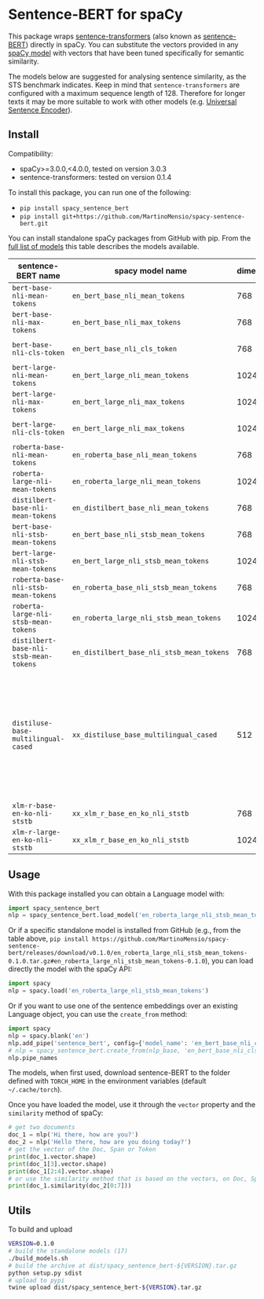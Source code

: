 # Sentence-BERT for spaCy

This package wraps [sentence-transformers](https://github.com/UKPLab/sentence-transformers) (also known as [sentence-BERT](http://arxiv.org/abs/1908.10084)) directly in spaCy.
You can substitute the vectors provided in any [spaCy model](https://spacy.io/models) with vectors that have been tuned specifically for semantic similarity.

The models below are suggested for analysing sentence similarity, as the STS benchmark indicates.
Keep in mind that `sentence-transformers` are configured with a maximum sequence length of 128. Therefore for longer texts it may be more suitable to work with other models (e.g. [Universal Sentence Encoder](https://github.com/MartinoMensio/spacy-universal-sentence-encoder-tfhub)).

## Install

Compatibility:
- spaCy>=3.0.0,<4.0.0, tested on version 3.0.3
- sentence-transformers: tested on version 0.1.4

To install this package, you can run one of the following:

- `pip install spacy_sentence_bert`
-  `pip install git+https://github.com/MartinoMensio/spacy-sentence-bert.git`

You can install standalone spaCy packages from GitHub with pip.
From the [full list of models](https://docs.google.com/spreadsheets/d/14QplCdTCDwEmTqrn1LH4yrbKvdogK4oQvYO1K1aPR5M/edit#gid=0) this table describes the models available.


|  sentence-BERT name                    |  spacy model name  |  dimensions          |  language  | STS benchmark | standalone install |
|----------------------------------------|--------------------|----------------------|------------|---------------|---------|
| `bert-base-nli-mean-tokens`            | `en_bert_base_nli_mean_tokens`            |  768 | en | 77.12          | `pip install https://github.com/MartinoMensio/spacy-sentence-bert/releases/download/v0.1.0/en_bert_base_nli_mean_tokens-0.1.0.tar.gz#en_bert_base_nli_mean_tokens-0.1.0`  |
| `bert-base-nli-max-tokens`             | `en_bert_base_nli_max_tokens`             |  768 | en | 77.21          | `pip install https://github.com/MartinoMensio/spacy-sentence-bert/releases/download/v0.1.0/en_bert_base_nli_max_tokens-0.1.0.tar.gz#en_bert_base_nli_max_tokens-0.1.0`  |
| `bert-base-nli-cls-token`              | `en_bert_base_nli_cls_token`              |  768 | en | 76.30          | `pip install https://github.com/MartinoMensio/spacy-sentence-bert/releases/download/v0.1.0/en_bert_base_nli_cls_token-0.1.0.tar.gz#en_bert_base_nli_cls_token-0.1.0`  |
| `bert-large-nli-mean-tokens`           | `en_bert_large_nli_mean_tokens`           | 1024 | en | 79.19          | `pip install https://github.com/MartinoMensio/spacy-sentence-bert/releases/download/v0.1.0/en_bert_large_nli_mean_tokens-0.1.0.tar.gz#en_bert_large_nli_mean_tokens-0.1.0`  |
| `bert-large-nli-max-tokens`            | `en_bert_large_nli_max_tokens`            | 1024 | en | 78.41          | `pip install https://github.com/MartinoMensio/spacy-sentence-bert/releases/download/v0.1.0/en_bert_large_nli_max_tokens-0.1.0.tar.gz#en_bert_large_nli_max_tokens-0.1.0`  |
| `bert-large-nli-cls-token`             | `en_bert_large_nli_max_tokens`            | 1024 | en | 78.29          | `pip install https://github.com/MartinoMensio/spacy-sentence-bert/releases/download/v0.1.0/en_bert_large_nli_max_tokens-0.1.0.tar.gz#en_bert_large_nli_max_tokens-0.1.0`  |
| `roberta-base-nli-mean-tokens`         | `en_roberta_base_nli_mean_tokens`         |  768 | en | 77.49          | `pip install https://github.com/MartinoMensio/spacy-sentence-bert/releases/download/v0.1.0/en_roberta_base_nli_mean_tokens-0.1.0.tar.gz#en_roberta_base_nli_mean_tokens-0.1.0`  |
| `roberta-large-nli-mean-tokens`        | `en_roberta_large_nli_mean_tokens`        | 1024 | en | 78.69          | `pip install https://github.com/MartinoMensio/spacy-sentence-bert/releases/download/v0.1.0/en_roberta_large_nli_mean_tokens-0.1.0.tar.gz#en_roberta_large_nli_mean_tokens-0.1.0`  |
| `distilbert-base-nli-mean-tokens`      | `en_distilbert_base_nli_mean_tokens`      |  768 | en | 76.97          | `pip install https://github.com/MartinoMensio/spacy-sentence-bert/releases/download/v0.1.0/en_distilbert_base_nli_mean_tokens-0.1.0.tar.gz#en_distilbert_base_nli_mean_tokens-0.1.0`  |
| `bert-base-nli-stsb-mean-tokens`       | `en_bert_base_nli_stsb_mean_tokens`       |  768 | en | 85.14          | `pip install https://github.com/MartinoMensio/spacy-sentence-bert/releases/download/v0.1.0/en_bert_base_nli_stsb_mean_tokens-0.1.0.tar.gz#en_bert_base_nli_stsb_mean_tokens-0.1.0`  |
| `bert-large-nli-stsb-mean-tokens`      | `en_bert_large_nli_stsb_mean_tokens`      | 1024 | en | 85.29          | `pip install https://github.com/MartinoMensio/spacy-sentence-bert/releases/download/v0.1.0/en_bert_large_nli_stsb_mean_tokens-0.1.0.tar.gz#en_bert_large_nli_stsb_mean_tokens-0.1.0`  |
| `roberta-base-nli-stsb-mean-tokens`    | `en_roberta_base_nli_stsb_mean_tokens`    |  768 | en | 85.40          | `pip install https://github.com/MartinoMensio/spacy-sentence-bert/releases/download/v0.1.0/en_roberta_base_nli_stsb_mean_tokens-0.1.0.tar.gz#en_roberta_base_nli_stsb_mean_tokens-0.1.0`  |
| `roberta-large-nli-stsb-mean-tokens`   | `en_roberta_large_nli_stsb_mean_tokens`   | 1024 | en | 86.31          | `pip install https://github.com/MartinoMensio/spacy-sentence-bert/releases/download/v0.1.0/en_roberta_large_nli_stsb_mean_tokens-0.1.0.tar.gz#en_roberta_large_nli_stsb_mean_tokens-0.1.0`  |
| `distilbert-base-nli-stsb-mean-tokens` | `en_distilbert_base_nli_stsb_mean_tokens` |  768 | en | 84.38          | `pip install https://github.com/MartinoMensio/spacy-sentence-bert/releases/download/v0.1.0/en_distilbert_base_nli_stsb_mean_tokens-0.1.0.tar.gz#en_distilbert_base_nli_stsb_mean_tokens-0.1.0`  |
| `distiluse-base-multilingual-cased`    | `xx_distiluse_base_multilingual_cased`    |  512 | Arabic, Chinese, Dutch, English, French, German, Italian, Korean, Polish, Portuguese, Russian, Spanish, Turkish | 80.10 | `pip install https://github.com/MartinoMensio/spacy-sentence-bert/releases/download/v0.1.0/xx_distiluse_base_multilingual_cased-0.1.0.tar.gz#xx_distiluse_base_multilingual_cased-0.1.0`  |
| `xlm-r-base-en-ko-nli-ststb`           | `xx_xlm_r_base_en_ko_nli_ststb`           |  768 | en,ko | 81.47       | `pip install https://github.com/MartinoMensio/spacy-sentence-bert/releases/download/v0.1.0/xx_xlm_r_base_en_ko_nli_ststb-0.1.0.tar.gz#xx_xlm_r_base_en_ko_nli_ststb-0.1.0`  |
| `xlm-r-large-en-ko-nli-ststb`          | `xx_xlm_r_base_en_ko_nli_ststb`           | 1024 | en,ko | 84.05       | `pip install https://github.com/MartinoMensio/spacy-sentence-bert/releases/download/v0.1.0/xx_xlm_r_base_en_ko_nli_ststb-0.1.0.tar.gz#xx_xlm_r_base_en_ko_nli_ststb-0.1.0`  |


## Usage

With this package installed you can obtain a Language model with:

```python
import spacy_sentence_bert
nlp = spacy_sentence_bert.load_model('en_roberta_large_nli_stsb_mean_tokens')
```

Or if a specific standalone model is installed from GitHub (e.g., from the table above, `pip install https://github.com/MartinoMensio/spacy-sentence-bert/releases/download/v0.1.0/en_roberta_large_nli_stsb_mean_tokens-0.1.0.tar.gz#en_roberta_large_nli_stsb_mean_tokens-0.1.0`), you can load directly the model with the spaCy API:


```python
import spacy
nlp = spacy.load('en_roberta_large_nli_stsb_mean_tokens')
```

Or if you want to use one of the sentence embeddings over an existing Language object, you can use the `create_from` method:

```python
import spacy
nlp = spacy.blank('en')
nlp.add_pipe('sentence_bert', config={'model_name': 'en_bert_base_nli_cls_token'})
# nlp = spacy_sentence_bert.create_from(nlp_base, 'en_bert_base_nli_cls_token')
nlp.pipe_names
```

The models, when first used, download sentence-BERT to the folder defined with `TORCH_HOME` in the environment variables (default `~/.cache/torch`).

Once you have loaded the model, use it through the `vector` property and the `similarity` method of spaCy:

```python
# get two documents
doc_1 = nlp('Hi there, how are you?')
doc_2 = nlp('Hello there, how are you doing today?')
# get the vector of the Doc, Span or Token
print(doc_1.vector.shape)
print(doc_1[3].vector.shape)
print(doc_1[2:4].vector.shape)
# or use the similarity method that is based on the vectors, on Doc, Span or Token
print(doc_1.similarity(doc_2[0:7]))
```



## Utils

To build and upload
```bash
VERSION=0.1.0
# build the standalone models (17)
./build_models.sh
# build the archive at dist/spacy_sentence_bert-${VERSION}.tar.gz
python setup.py sdist
# upload to pypi
twine upload dist/spacy_sentence_bert-${VERSION}.tar.gz
```